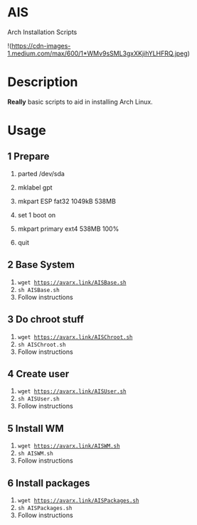 # AIS
Arch Installation Scripts

!(https://cdn-images-1.medium.com/max/600/1*WMv9sSML3gxXKjihYLHFRQ.jpeg)

# Description
**Really** basic scripts to aid in installing Arch Linux.


# Usage
## 1 Prepare

1. parted /dev/sda

2. mklabel gpt

3. mkpart ESP fat32 1049kB 538MB

4. set 1 boot on

5. mkpart primary ext4 538MB 100%

6. quit

## 2 Base System
1. <code>wget https://avarx.link/AISBase.sh</code>
2. <code>sh AISBase.sh</code>
3. Follow instructions

## 3 Do chroot stuff
1. <code>wget https://avarx.link/AISChroot.sh</code>
2. <code>sh AISChroot.sh</code>
3. Follow instructions

## 4 Create user
1. <code>wget https://avarx.link/AISUser.sh</code>
2. <code>sh AISUser.sh</code>
3. Follow instructions

## 5 Install WM
1. <code>wget https://avarx.link/AISWM.sh</code>
2. <code>sh AISWM.sh</code>
3. Follow instructions

## 6 Install packages
1. <code>wget https://avarx.link/AISPackages.sh</code>
2. <code>sh AISPackages.sh</code>
3. Follow instructions

